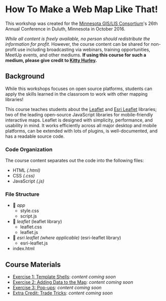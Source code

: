 # How To Make a Web Map Like That!
This workshop was created for the [Minnesota GIS/LIS Consortium](http://mngislis.org)'s 26th Annual Conference in Duluth, Minnesota in October 2016.

_While all content is freely available, no person should redistribute the information for profit._ However, the course content can be shared for non-profit use including broadcasting via webinars, training opportunities, MeetUp events, and other mediums. **If using this course for such a medium, please give credit to [Kitty Hurley](https://www.twitter.com/geospatialem).**

## Background
While this workshops focuses on open source platforms, students can apply the skills learned in the classroom to work with other mapping libraries!

This course teaches students about the [Leaflet](http://leafletjs.com/reference.html) and [Esri Leaflet](http://esri.github.io/esri-leaflet) libraries; two of the leading open-source JavaScript libraries for mobile-friendly interactive maps. Leaflet is designed with simplicity, performance, and usability in mind. It works efficiently across all major desktop and mobile platforms, can be extended with lots of plugins, is well-documented, and has a readable source code.

### Code Organization
The course content separates out the code into the following files:

* HTML *(.html)*
* CSS *(.css)*
* JavaScript *(.js)*

### File Structure  
* :open_file_folder: _app_  
  * style.css  
  * script.js  
* :open_file_folder: _leaflet_  (leaflet library)
  * leaflet.css  
  * leaflet.js  
* :open_file_folder: _esri leaflet (where applicable)_ (esri-leaflet library)  
  * esri-leaflet.js  
* index.html

## Course Materials  
* [Exercise 1: Template Shells](/blob/gh-pages/Exercise_1/Exercise_1.md): *content coming soon*  
* [Exercise 2: Adding Data to the Map](/blob/gh-pages/Exercise_2/Exercise_2.md): *content coming soon*  
* [Exercise 3: Pop-ups](/blob/gh-pages/Exercise_3/Exercise_3.md): *content coming soon*  
* [Extra Credit: Trade Tricks](/blob/gh-pages/Extra_Credit/Extra_Credit.md): *content coming soon*  
